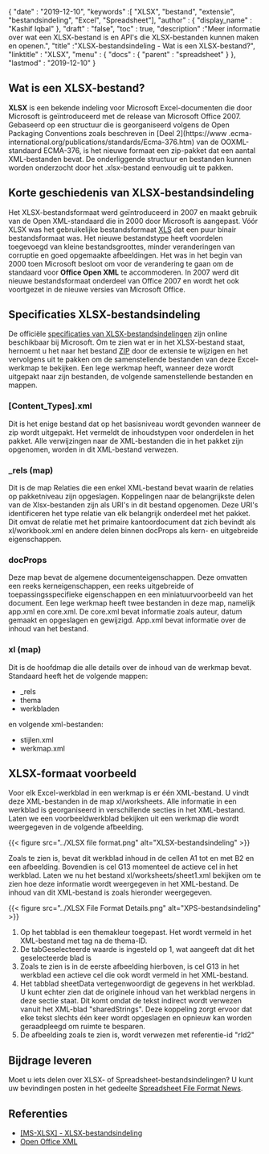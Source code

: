 {
  "date" : "2019-12-10",
  "keywords" :[ "XLSX", "bestand", "extensie", "bestandsindeling", "Excel", "Spreadsheet"],
  "author" : {
    "display_name" : "Kashif Iqbal"
},
  "draft" : "false",
  "toc" : true,
  "description" :"Meer informatie over wat een XLSX-bestand is en API's die XLSX-bestanden kunnen maken en openen.",
  "title" :"XLSX-bestandsindeling - Wat is een XLSX-bestand?",
  "linktitle" : "XLSX",
  "menu" : {
    "docs" : {
      "parent" : "spreadsheet"
}
},
  "lastmod" : "2019-12-10"
}

## Wat is een XLSX-bestand?

**XLSX** is een bekende indeling voor Microsoft Excel-documenten die door Microsoft is geïntroduceerd met de release van Microsoft Office 2007. Gebaseerd op een structuur die is georganiseerd volgens de Open Packaging Conventions zoals beschreven in [Deel 2](https://www .ecma-international.org/publications/standards/Ecma-376.htm) van de OOXML-standaard ECMA-376, is het nieuwe formaat een zip-pakket dat een aantal XML-bestanden bevat. De onderliggende structuur en bestanden kunnen worden onderzocht door het .xlsx-bestand eenvoudig uit te pakken.

## Korte geschiedenis van XLSX-bestandsindeling

Het XLSX-bestandsformaat werd geïntroduceerd in 2007 en maakt gebruik van de Open XML-standaard die in 2000 door Microsoft is aangepast. Vóór XLSX was het gebruikelijke bestandsformaat [XLS](/nl/spreadsheet/xls/) dat een puur binair bestandsformaat was. Het nieuwe bestandstype heeft voordelen toegevoegd van kleine bestandsgroottes, minder veranderingen van corruptie en goed opgemaakte afbeeldingen. Het was in het begin van 2000 toen Microsoft besloot om voor de verandering te gaan om de standaard voor **Office Open XML** te accommoderen. In 2007 werd dit nieuwe bestandsformaat onderdeel van Office 2007 en wordt het ook voortgezet in de nieuwe versies van Microsoft Office.

## Specificaties XLSX-bestandsindeling

De officiële [specificaties van XLSX-bestandsindelingen](https://learn.microsoft.com/en-us/openspecs/office_standards/ms-xlsx/2c5dee00-eff2-4b22-92b6-0738acd4475e) zijn online beschikbaar bij Microsoft. Om te zien wat er in het XLSX-bestand staat, hernoemt u het naar het bestand [ZIP](/nl/compression/zip/) door de extensie te wijzigen en het vervolgens uit te pakken om de samenstellende bestanden van deze Excel-werkmap te bekijken. Een lege werkmap heeft, wanneer deze wordt uitgepakt naar zijn bestanden, de volgende samenstellende bestanden en mappen.

### [Content_Types].xml ###

Dit is het enige bestand dat op het basisniveau wordt gevonden wanneer de zip wordt uitgepakt. Het vermeldt de inhoudstypen voor onderdelen in het pakket. Alle verwijzingen naar de XML-bestanden die in het pakket zijn opgenomen, worden in dit XML-bestand verwezen.

### \_rels (map) ###

Dit is de map Relaties die een enkel XML-bestand bevat waarin de relaties op pakketniveau zijn opgeslagen. Koppelingen naar de belangrijkste delen van de Xlsx-bestanden zijn als URI's in dit bestand opgenomen. Deze URI's identificeren het type relatie van elk belangrijk onderdeel met het pakket. Dit omvat de relatie met het primaire kantoordocument dat zich bevindt als xl/workbook.xml en andere delen binnen docProps als kern- en uitgebreide eigenschappen.

### docProps ###

Deze map bevat de algemene documenteigenschappen. Deze omvatten een reeks kerneigenschappen, een reeks uitgebreide of toepassingsspecifieke eigenschappen en een miniatuurvoorbeeld van het document. Een lege werkmap heeft twee bestanden in deze map, namelijk app.xml en core.xml. De core.xml bevat informatie zoals auteur, datum gemaakt en opgeslagen en gewijzigd. App.xml bevat informatie over de inhoud van het bestand.

### xl (map) ###

Dit is de hoofdmap die alle details over de inhoud van de werkmap bevat. Standaard heeft het de volgende mappen:

* \_rels
* thema
* werkbladen

en volgende xml-bestanden:

* stijlen.xml
* werkmap.xml

## XLSX-formaat voorbeeld ##


Voor elk Excel-werkblad in een werkmap is er één XML-bestand. U vindt deze XML-bestanden in de map xl/worksheets. Alle informatie in een werkblad is georganiseerd in verschillende secties in het XML-bestand. Laten we een voorbeeldwerkblad bekijken uit een werkmap die wordt weergegeven in de volgende afbeelding.

{{< figure src="../XLSX file format.png" alt="XLSX-bestandsindeling" >}}

Zoals te zien is, bevat dit werkblad inhoud in de cellen A1 tot en met B2 en een afbeelding. Bovendien is cel G13 momenteel de actieve cel in het werkblad. Laten we nu het bestand xl/worksheets/sheet1.xml bekijken om te zien hoe deze informatie wordt weergegeven in het XML-bestand. De inhoud van dit XML-bestand is zoals hieronder weergegeven.

{{< figure src="../XLSX File Format Details.png" alt="XPS-bestandsindeling" >}}

1. Op het tabblad is een themakleur toegepast. Het wordt vermeld in het XML-bestand met tag<tabColor> na de thema-ID.
1. De tabGeselecteerde waarde is ingesteld op 1, wat aangeeft dat dit het geselecteerde blad is
1. Zoals te zien is in de eerste afbeelding hierboven, is cel G13 in het werkblad een actieve cel die ook wordt vermeld in het XML-bestand.
1. Het tabblad sheetData vertegenwoordigt de gegevens in het werkblad. U kunt echter zien dat de originele inhoud van het werkblad nergens in deze sectie staat. Dit komt omdat de tekst indirect wordt verwezen vanuit het XML-blad "sharedStrings". Deze koppeling zorgt ervoor dat elke tekst slechts één keer wordt opgeslagen en opnieuw kan worden geraadpleegd om ruimte te besparen.
1. De afbeelding zoals te zien is, wordt verwezen met referentie-id "rId2"

## Bijdrage leveren

Moet u iets delen over XLSX- of Spreadsheet-bestandsindelingen? U kunt uw bevindingen posten in het gedeelte [Spreadsheet File Format News](https://news.fileformat.com/t/Spreadsheet).

## Referenties

* [[MS-XLSX] - XLSX-bestandsindeling](https://learn.microsoft.com/en-us/openspecs/office_standards/ms-xlsx/2c5dee00-eff2-4b22-92b6-0738acd4475e)
* [Open Office XML](http://officeopenxml.com/anatomyofOOXML-xlsx.php)

